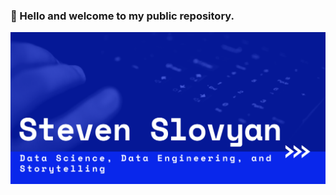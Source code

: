 

### 👋  Hello and welcome to my public repository.

![Header](https://github.com/sslovyan/sslovyan/blob/f9180d94e622d592996aa6288069a5882120c3c1/GitHub%20Header.png)

<!--
**sslovyan/sslovyan** is a ✨ _special_ ✨ repository because its `README.md` (this file) appears on your GitHub profile.

Here are some ideas to get you started:

- 🔭 I’m currently working on ...
- 🌱 I’m currently learning ...
- 👯 I’m looking to collaborate on ...
- 🤔 I’m looking for help with ...
- 💬 Ask me about ...
- 📫 How to reach me: ...
- 😄 Pronouns: ...
- ⚡ Fun fact: ...
-->
